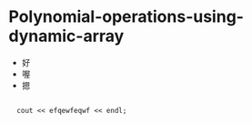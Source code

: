 # Polynomial-operations-using-dynamic-array




<ul>
  <li>好</li>
  <li>喔</li>
  <li>摁</li>

</ul>


<code>
  cout << <a style="font-color:red;">efqewfeqwf</a> << endl;
</code>
